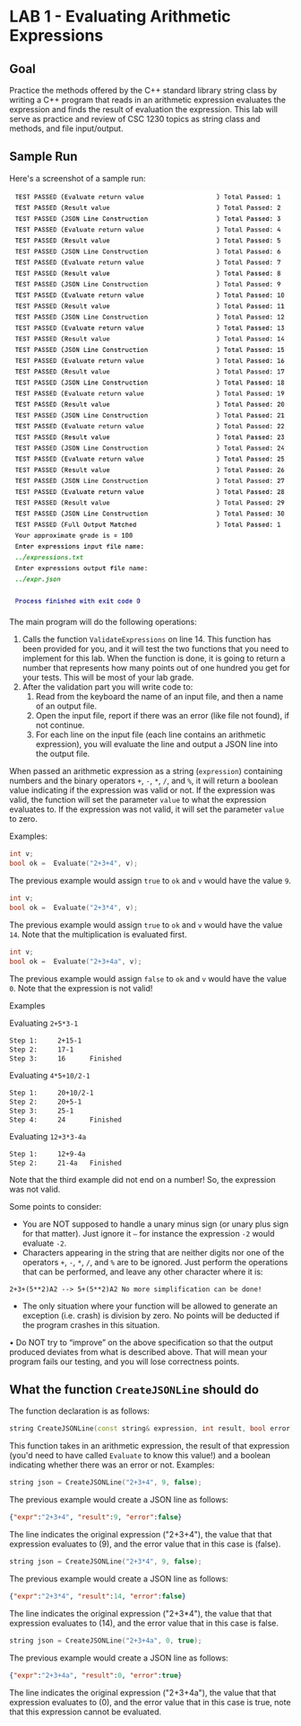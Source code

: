 # LAB 1 - Evaluating Arithmetic Expressions

## Goal
Practice the methods offered by the C++ standard library string class by writing a C++ program that reads in an arithmetic expression evaluates the expression and finds the result of evaluation the expression. This lab will serve as practice and review of CSC 1230 topics as string class and methods, and file input/output.

## Sample Run

Here's a screenshot of a sample run:

![Sample Run](images/running-assignment.png)

The main program will do the following operations:
1. Calls the function `ValidateExpressions` on line 14. This function has been provided for you, and it will test the two functions that you need to implement for this lab. When the function is done, it is going to return a number that represents how many points out of one hundred you get for your tests. This will be most of your lab grade.
2. After the validation part you will write code to:
   1. Read from the keyboard the name of an input file, and then a name of an output file.
   2. Open the input file, report if there was an error (like file not found), if not continue.
   3. For each line on the input file (each line contains an arithmetic expression), you will evaluate the line and output a JSON line into the output file.

When passed an arithmetic expression as a string (`expression`) containing numbers and the binary operators `+`, `-`, `*`, `/`, and `%`, it will return a boolean value indicating if the expression was valid or not. If the expression was valid, the function will set the parameter `value` to what the expression evaluates to. If the expression was not valid, it will set the parameter `value` to zero.

Examples:
```c++
int v;
bool ok =  Evaluate("2+3+4", v);
```
The previous example would assign `true` to `ok` and `v` would have the value `9`.

```c++
int v;
bool ok =  Evaluate("2+3*4", v);
```
The previous example would assign `true` to `ok` and `v` would have the value `14`. Note that the multiplication is evaluated first.

```c++
int v;
bool ok =  Evaluate("2+3+4a", v);
```
The previous example would assign `false` to `ok` and `v` would have the value `0`. Note that the expression is not valid!

Examples

Evaluating `2+5*3-1`
```
Step 1:     2+15-1
Step 2:     17-1
Step 3:     16      Finished
```
Evaluating `4*5+10/2-1`
```
Step 1:     20+10/2-1
Step 2:     20+5-1
Step 3:     25-1
Step 4:     24      Finished
```

Evaluating `12+3*3-4a`
```
Step 1:     12+9-4a
Step 2:     21-4a   Finished
```

Note that the third example did not end on a number! So, the expression was not valid.

Some points to consider:

* You are NOT supposed to handle a unary minus sign (or unary plus sign for that matter).  Just ignore it `–` for instance the expression `-2` would evaluate `-2`.
* Characters appearing in the string that are neither digits nor one of the operators `+`, `-`, `*`, `/`, and `%` are to be ignored.  Just perform the operations that can be performed, and leave any other character where it is:
```
2+3+(5**2)A2 --> 5+(5**2)A2 No more simplification can be done!
```
* The only situation where your function will be allowed to generate an exception (i.e. crash) is division by zero.  No points will be deducted if the program crashes in this situation.

•	Do NOT try to “improve” on the above specification so that the output produced deviates from what is described above.  That will mean your program fails our testing, and you will lose correctness points.

## What the function `CreateJSONLine` should do

The function declaration is as follows:
```c++
string CreateJSONLine(const string& expression, int result, bool error);
```

This function takes in an arithmetic expression, the result of that expression (you'd need to have called `Evaluate` to know this value!) and a boolean indicating whether there was an error or not.
Examples:
```c++
string json = CreateJSONLine("2+3+4", 9, false);
```
The previous example would create a JSON line as follows:
```json
{"expr":"2+3+4", "result":9, "error":false}
```
The line indicates the original expression ("2+3+4"), the value that that expression evaluates to (9), and the error value that in this case is (false).

```c++
string json = CreateJSONLine("2+3*4", 9, false);
```
The previous example would create a JSON line as follows:
```json
{"expr":"2+3*4", "result":14, "error":false}
```
The line indicates the original expression ("2+3*4"), the value that that expression evaluates to (14), and the error value that in this case is false.


```c++
string json = CreateJSONLine("2+3+4a", 0, true);
```
The previous example would create a JSON line as follows:
```json
{"expr":"2+3+4a", "result":0, "error":true}
```
The line indicates the original expression ("2+3+4a"), the value that that expression evaluates to (0), and the error value that in this case is true, note that this expression cannot be evaluated.
